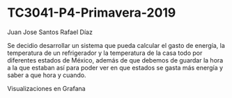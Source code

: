 # TC3041-P4-Primavera-2019

Juan Jose Santos
Rafael Díaz

Se decidio desarrollar un sistema que pueda calcular el gasto de energía, la temperatura de un refrigerador y la temperatura de la casa todo por diferentes estados de México, además de que debemos de guardar la hora a la que estaban así para poder ver en que estados se gasta más energía y saber a que hora y cuando.



Visualizaciones en Grafana
